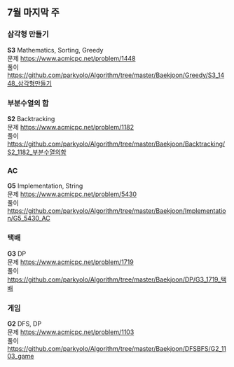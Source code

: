 ## 7월 마지막 주

### 삼각형 만들기
**S3** Mathematics, Sorting, Greedy  
문제 https://www.acmicpc.net/problem/1448  
풀이 https://github.com/parkyolo/Algorithm/tree/master/Baekjoon/Greedy/S3_1448_삼각형만들기  

### 부분수열의 합
**S2** Backtracking  
문제 https://www.acmicpc.net/problem/1182  
풀이 https://github.com/parkyolo/Algorithm/tree/master/Baekjoon/Backtracking/S2_1182_부분수열의합  

### AC
**G5** Implementation, String  
문제 https://www.acmicpc.net/problem/5430  
풀이 https://github.com/parkyolo/Algorithm/tree/master/Baekjoon/Implementation/G5_5430_AC  

### 택배
**G3** DP  
문제 https://www.acmicpc.net/problem/1719  
풀이 https://github.com/parkyolo/Algorithm/tree/master/Baekjoon/DP/G3_1719_택배  

### 게임
**G2** DFS, DP  
문제 https://www.acmicpc.net/problem/1103  
풀이 https://github.com/parkyolo/Algorithm/tree/master/Baekjoon/DFSBFS/G2_1103_game  
